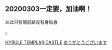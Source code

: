## 20200303一定要，加油啊！

从此只有眼前路没有身后身



[-](https://github.com/mm17zz/zhaoyang.github.io/edit/master/index.md)

[HYRULE TEMPLAR CASTLE](https://user.qzone.qq.com/717999770?_t_=0.8305440542411839)
[ありがとうございます](http://rainy.7thgen.info/about/)
